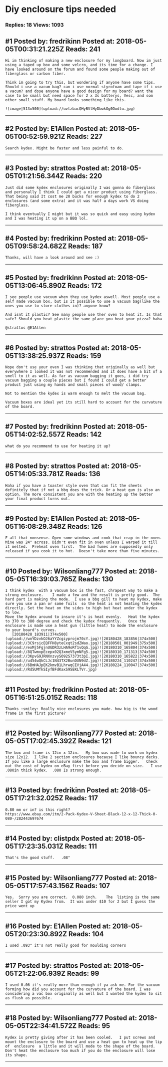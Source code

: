 # Diy enclosure tips needed

### Replies: 18 Views: 1093

## \#1 Posted by: fredrikinn Posted at: 2018-05-05T00:31:21.225Z Reads: 241

```
Hi im thinking of making a new enclosure for my longboard. Now im just using a taped up box and some velcro, and its time for a change. I have looked around on the forum and found some people making out of fiberglass or carbon fiber. 

Think im going to try this, but wondering if anyone have some tips. Should i use a vacum bag? can i use normal styrofoam and tape if i use a vacum? and dose anyone have a good design for my board? want the case to be small but need space for 2 x 3s batterys, Vesc, and som other small stuff. My board looks something like this. 

![image|513x500](upload://uvtzbacQHyBVtHyDbwkOg0Oodlu.jpg)
```

---
## \#2 Posted by: E1Allen Posted at: 2018-05-05T00:52:59.921Z Reads: 227

```
Search kydex. Might be faster and less painful to do.
```

---
## \#3 Posted by: strattos Posted at: 2018-05-05T01:21:56.344Z Reads: 220

```
Just did some kydex enclosures originally I was gonna do fiberglass and personally I think I could get a nicer product using fiberglass. That being said It cost me 20 bucks for enough kydex to do 2 enclosures (and some extra) and it was half a days work VS doing fiberglass.

I think eventually I might but it was so quick and easy using kydex and I was heating it up on a BBQ lol.
```

---
## \#4 Posted by: fredrikinn Posted at: 2018-05-05T09:58:24.682Z Reads: 187

```
Thanks, will have a look around and see :)
```

---
## \#5 Posted by: fredrikinn Posted at: 2018-05-05T13:06:45.890Z Reads: 172

```
I see people use vacuum when they use kydex aswell. Most people use a self made vacuum box, but is it possible to use a vacuum bag(like the ones you use to store clothes in)? anyone know?

And isnt it plastic? See many people use ther oven to heat it. Is that safe? Should you heat plastic the same place you heat your pizza? haha

@strattos @E1Allen
```

---
## \#6 Posted by: strattos Posted at: 2018-05-05T13:38:25.937Z Reads: 159

```
Nope don't use your oven I was thinking that originally as well but everywhere I looked it was not recommended and it does have a bit of a smell to it as well. As far as vacuum bagging it goes, i did try vacuum bagging a couple pieces but I found I could get a better product just using my hands and small pieces of wood/ clamps.

Not to mention the kydex is warm enough to melt the vacuum bag. 

Vacuum boxes are ideal yet its still hard to account for the curvature of the board.
```

---
## \#7 Posted by: fredrikinn Posted at: 2018-05-05T14:02:52.557Z Reads: 142

```
what do you recommend to use for heating it up?
```

---
## \#8 Posted by: strattos Posted at: 2018-05-05T14:05:33.781Z Reads: 136

```
Haha if you have a toaster style oven that can fit the sheets definitely that if not a bbq does the trick. Or a heat gun is also an option. The more consistent you are with the heating up the better your final product turns out.
```

---
## \#9 Posted by: E1Allen Posted at: 2018-05-05T16:08:29.348Z Reads: 126

```
F all that nonsense. Open some windows and cook that crap in the oven.  Mine was 24" across. Didn't even fit in oven unless I warped it till it melted.  Preheat oven first.  The bad fumes are supposedly only released if you cook it to hot.  Doesn't take more than five minutes.
```

---
## \#10 Posted by: Wilsonliang777 Posted at: 2018-05-05T16:39:03.765Z Reads: 130

```
I think kydex  with a vacuum box is the fast, chrapest way to make a strong enclosure.    I made a few and the result is pretty good.  The hard part is making the mode.  I use a bbq gill to heat my kydex, make sure you use a pan or some foils  so the heat is not heating the kydex directly. Set the heat on the sides to high but heat under the kydex  to low.
Move the kydex around to insure it's is heat evenly.   Heat the kydex to 370 to 380 degree and check the kydex frequently.   Once the enclosure is made use a heat gun (little heat) to mode the enclosure to your board's curves. 
   [20180428_183911|374x500](upload://wnYDzvkOJ6aYYZcgiyprojm70cY.jpg)![20180428_183856|374x500](upload://3C9rsicEQFFH8yteCxqt2sdZWao.jpg)![20180501_001949|375x500](upload://eoMj5FgjnUGDR3zLHA9oRf1vQqG.jpg)![20180310_165804|374x500](upload://8QTwmxpEcepx02Q3xmeV5ymNFg5.jpg)![20180310_171313|374x500](upload://3KpvG9JRNXnzvySO92S7373t3pI.jpg)![20180310_165822|374x500](upload://u454wQkCLJc1N43TX2BunDUN9dZ.jpg)![20180224_110247|374x500](upload://6BmHAJpEK2kmvB1LhrwqCEVjA44.jpg)![20180224_110047|374x500](upload://Rd5UMfkSIyfBFdKaxS9SEKLTVr.jpg)
```

---
## \#11 Posted by: fredrikinn Posted at: 2018-05-05T16:51:25.015Z Reads: 118

```
Thanks :smiley: Really nice enclosures you made. how big is the wood frame in the first picture?
```

---
## \#12 Posted by: Wilsonliang777 Posted at: 2018-05-05T17:02:45.392Z Reads: 121

```
The box and frame is 12in x 12in.   My box was made to work on kydex size 12x12.  I like 2 section enclosures because I like bouncy decks.   If you like a large enclosure make the box and frame bigger.   Check out the cost of kydex on eBay first before you decide on size.   I use .080in thick kydex.  .080 Is strong enough.
```

---
## \#13 Posted by: fredrikinn Posted at: 2018-05-05T17:21:32.025Z Reads: 117

```
0.80 mm or in? is this right?
https://www.ebay.com/itm/2-Pack-Kydex-V-Sheet-Black-12-x-12-Thick-0-080-/282443697674
```

---
## \#14 Posted by: clistpdx Posted at: 2018-05-05T17:23:35.031Z Reads: 111

```
That's the good stuff.   .08"
```

---
## \#15 Posted by: Wilsonliang777 Posted at: 2018-05-05T17:57:43.156Z Reads: 107

```
Yes.  Sorry you are correct.  0.080 inch.    The  listing is the same seller I got my Kydex from.  It was under $10 for 2 but I guess the price went up
```

---
## \#16 Posted by: E1Allen Posted at: 2018-05-05T20:23:30.892Z Reads: 104

```
I used .093" it's not really good for moulding corners
```

---
## \#17 Posted by: strattos Posted at: 2018-05-05T21:22:06.939Z Reads: 99

```
I used 0.06 it's really more than enough if ya ask me. For the vacuum forming how did you account for the curvature of the board. I was considering a vac box originally as well but I wanted the kydex to sit as flush as possible.
```

---
## \#18 Posted by: Wilsonliang777 Posted at: 2018-05-05T22:34:41.572Z Reads: 95

```
Kydex is pretty giving after it has been cooled.   I put screws and mount the enclosure to the board and use a heat gun to heat up the lip of  enclosure  a little and it will mode to the shape of the board.    Don't heat the enclosure too much if you do the enclosure will lose its shape.
```

---
